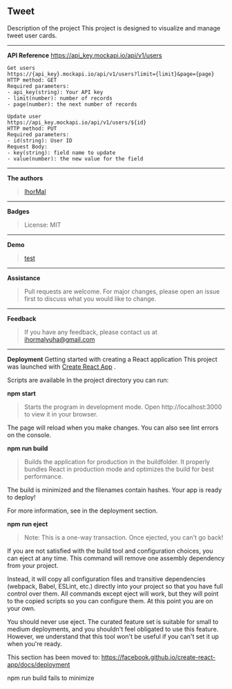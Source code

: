 Tweet
---
Description of the project
This project is designed to visualize and manage tweet user cards.

___
**API Reference** https://api_key.mockapi.io/api/v1/users

```
Get users
https://{api_key}.mockapi.io/api/v1/users?limit={limit}&page={page}
HTTP method: GET
Required parameters:
- api_key(string): Your API key
- limit(number): number of records
- page(number): the next number of records

Update user
https://api_key.mockapi.io/api/v1/users/${id}
HTTP method: PUT
Required parameters:
- id(string): User ID
Request Body:
- key(string): field name to update
- value(number): the new value for the field
```
___

**The authors**
>[IhorMal](https://github.com/IhorMal)
___

**Badges**
>License: MIT
___

**Demo**
>[test](https://ihormal.github.io/test_tweets/)
___

**Assistance**
>Pull requests are welcome. For major changes, please open an issue first to discuss what you would like to change.
___

**Feedback**
> If you have any feedback, please contact us at ihormalyuha@gmail.com
___
**Deployment**
Getting started with creating a React application
This project was launched with [Create React App](https://github.com/facebook/create-react-app) .

Scripts are available
In the project directory you can run:

**npm start** 
>Starts the program in development mode.
Open http://localhost:3000 to view it in your browser.

The page will reload when you make changes.
You can also see lint errors on the console.

**npm run build**
>Builds the application for production in the buildfolder.
It properly bundles React in production mode and optimizes the build for best performance.

The build is minimized and the filenames contain hashes.
Your app is ready to deploy!

For more information, see in the deployment section.

**npm run eject**
>Note: This is a one-way transaction. Once ejected, you can't go back!

If you are not satisfied with the build tool and configuration choices, you can eject at any time. This command will remove one assembly dependency from your project.

Instead, it will copy all configuration files and transitive dependencies (webpack, Babel, ESLint, etc.) directly into your project so that you have full control over them. All commands except eject will work, but they will point to the copied scripts so you can configure them. At this point you are on your own.

You should never use eject. The curated feature set is suitable for small to medium deployments, and you shouldn't feel obligated to use this feature. However, we understand that this tool won't be useful if you can't set it up when you're ready.

This section has been moved to: https://facebook.github.io/create-react-app/docs/deployment

npm run build fails to minimize
